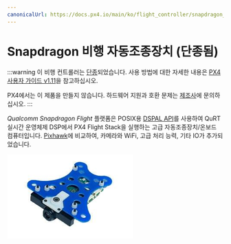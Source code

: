 ```yaml
---
canonicalUrl: https://docs.px4.io/main/ko/flight_controller/snapdragon_flight
---
```


# Snapdragon 비행 자동조종장치 (단종됨)

:::warning
이 비행 컨트롤러는 [단종](../flight_controller/autopilot_experimental.md)되었습니다. 사용 방법에 대한 자세한 내용은 [PX4 사용자 가이드 v1.11](https://docs.px4.io/v1.11/en/flight_controller/snapdragon_flight.html)을 참고하십시오.

PX4에서는 이 제품을 만들지 않습니다. 하드웨어 지원과 호환 문제는 [제조사](https://www.intrinsyc.com/)에 문의하십시오.
:::

*Qualcomm Snapdragon Flight* 플랫폼은 POSIX용 [DSPAL API](https://github.com/ATLFlight/dspal)를 사용하여 QuRT 실시간 운영체제 DSP에서 PX4 Flight Stack을 실행하는 고급 자동조종장치/온보드 컴퓨터입니다. [Pixhawk](../flight_controller/pixhawk.md)에 비교하여, 카메라와 WiFi, 고급 처리 능력, 기타 IO가 추가되었습니다.

![Snapdragon 대표 문서](../../assets/hardware/snapdragon/hardware-snapdragon.jpg)
